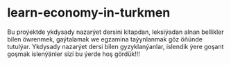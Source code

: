 # learn-economy-in-turkmen

Bu proýektde ykdysady nazarýet dersini kitapdan, leksiýadan alnan bellikler bilen öwrenmek, gaýtalamak we egzamina taýynlanmak göz öňünde tutulýar. Ykdysady nazarýet dersi bilen gyzyklanýanlar, islendik ýere goşant goşmak islenýänler sizi bu ýerde hoş gördük!!!
